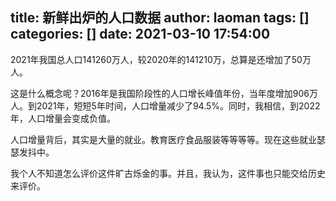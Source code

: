 title: 新鲜出炉的人口数据
author: laoman
tags: []
categories: []
date: 2021-03-10 17:54:00
---
2021年我国总人口141260万人，较2020年的141210万，总算是还增加了50万人。

这是什么概念呢？2016年是我国阶段性的人口增长峰值年份，当年度增加906万人。到2021年，短短5年时间，人口增量减少了94.5%。同时，我相信，到2022年，人口增量会变成负值。

人口增量背后，其实是大量的就业。教育医疗食品服装等等等等。现在这些就业瑟瑟发抖中。

我个人不知道怎么评价这件旷古烁金的事。并且，我认为，这件事也只能交给历史来评价。